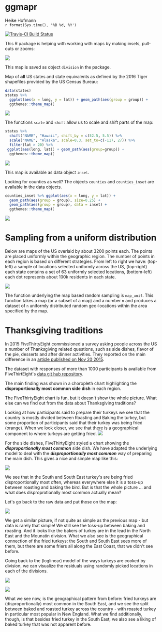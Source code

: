 # ggmapr
Heike Hofmann  
`r format(Sys.time(), '%B %d, %Y')`  



[![Travis-CI Build Status](https://travis-ci.org/heike/mapr.svg?branch=master)](https://travis-ci.org/heike/mapr)


This R package is helping with working with maps by making insets, pull-outs or zooms:



![](README_files/figure-html/unnamed-chunk-2-1.png)<!-- -->

This map is saved as object `division` in the package.

Map of __all__ US states and state equivalents as defined by the 2016 Tiger shapefiles provided by the US Census Bureau:


```r
data(states)
states %>% 
  ggplot(aes(x = long, y = lat)) + geom_path(aes(group = group)) +
  ggthemes::theme_map()
```

![](README_files/figure-html/unnamed-chunk-3-1.png)<!-- -->


The functions `scale` and `shift` allow us to scale and shift parts of the map:




```r
states %>%
  shift("NAME", "Hawaii", shift_by = c(52.5, 5.5)) %>%
  scale("NAME", "Alaska", scale=0.3, set_to=c(-117, 27)) %>%
  filter(lat > 20) %>%
 ggplot(aes(long, lat)) + geom_path(aes(group=group)) +
  ggthemes::theme_map() 
```

![](README_files/figure-html/unnamed-chunk-5-1.png)<!-- -->

This map is available as data object `inset`. 


Looking for counties as well? The objects `counties` and `counties_inset` are available in the data objects.


```r
counties_inset %>% ggplot(aes(x = long, y = lat)) +
  geom_path(aes(group = group), size=0.25) +
  geom_path(aes(group = group), data = inset) +
  ggthemes::theme_map() 
```

![](README_files/figure-html/unnamed-chunk-6-1.png)<!-- -->

# Sampling from a uniform distribution

Below are maps of the US overlaid by about 3200 points each. The points are placed uniformly within the geographic region. The number of points in each region is based on different strategies. From left to right we have: (top-left) a sample of locations selected uniformly across the US, (top-right) each state contains a set of 63 uniformly selected locations, (bottom-left) each dot represents about 100k residents in each state.

![](README_files/figure-html/unnamed-chunk-7-1.png)<!-- -->


The function underlying the map based random sampling is `map_unif`. This function takes a map (or a subset of a map) and a number `n` and produces a dataset of `n` uniformly distributed random geo-locations within the area specified by the map.


# Thanksgiving traditions

In 2015 FiveThirtyEight  commissioned a survey asking people across the US a number of Thanksgiving related questions, such as side dishes, flavor of the pie, desserts and after 
dinner activities. They reported on the main difference in an <a href="http://fivethirtyeight.com/features/heres-what-your-part-of-america-eats-on-thanksgiving/">article published on Nov 20 2015</a>. 

The dataset with responses of more than 1000 participants is available from FiveThirtEight's <a href="https://github.com/fivethirtyeight/data/blob/master/thanksgiving-2015/thanksgiving-2015-poll-data.csv">data git hub repository</a>.

The main finding was shown in a choropleth chart highlighting the __disproportionally most common side dish__ in each region.

The FiveThirtyEight chart is fun, but it doesn't show the whole picture. What else can we find out from the data about Thanksgiving traditions? 



Looking at how participants said to prepare their turkeys we see that the country is mostly divided between Roasting and Baking the turkey, but some proportion of participants said that their turkey was being fried (orange). When we look closer, we see that there is a geographical component to where turkeys are getting fried.
![](README_files/figure-html/unnamed-chunk-9-1.png)<!-- -->

For the side dishes, FiveThirtyEight styled a chart showing the ***disproportionally most common*** side dish. We have adapted the underlying model to deal with the ***disproportionally most common*** way of preparing the main dish. This gives a nice and simple map like this:

![](README_files/figure-html/unnamed-chunk-10-1.png)<!-- -->

We see that in the South and South East turkey's are being fried disproportionally most often, whereas everywhere else it is a toss-up between roasting and baking the bird.
But is that the whole picture ... and what does disproprotionally most common actually mean?

Let's go back to the raw data and put those on the map:

![](README_files/figure-html/unnamed-chunk-11-1.png)<!-- -->

We get a similar picture, if not quite as simple as the previous map - but data is rarely that simple! We still see the toss-up between baking and roasting. And it looks like the bakers of turkey are in the lead in the North East and the Mounatin division.
What we also see is the geographical connection of the fried turkeys: the South and South East sees more of them, but there are some friers all along the East Coast, that we didn't see before.

Going back to the (loglinear) model of the ways turkeys are cooked by division, we can visualize the residuals using randomly picked locations in each of the divisions. 



![](README_files/figure-html/unnamed-chunk-13-1.png)<!-- -->

![](README_files/figure-html/unnamed-chunk-14-1.png)<!-- -->

What we see now, is the geographical pattern from before: fried turkeys are (disproportionally) most common in the South East, and we see the split between baked and roasted turkey across the country - with roasted turkey in particular most popular in New England. What we find additionally, though, is that besides fried turkey in the South East, we also see a liking of baked turkey that was not apparent before.

